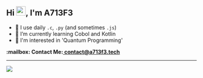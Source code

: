 ## Hi <img src="https://media.giphy.com/media/hvRJCLFzcasrR4ia7z/giphy.gif" width="25px">, I'm A713F3

- 🚀 I use daily ```.c```, ```.py``` (and sometimes ```.js```)
- 🌱 I’m currently learning Cobol and Kotlin
- 🤔 I'm interested in 'Quantum Programming'

<p><b>:mailbox: Contact Me:<b><a href="mailto:contact@a713f3.tech"> contact@a713f3.tech<a><p>

<hr> 
  
<img src="https://www.codewars.com/users/A713F3/badges/large">
